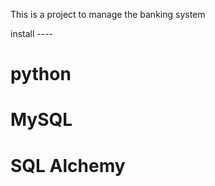 This is a project to manage the banking system

install ----
  # python

  # MySQL

  # SQL Alchemy
